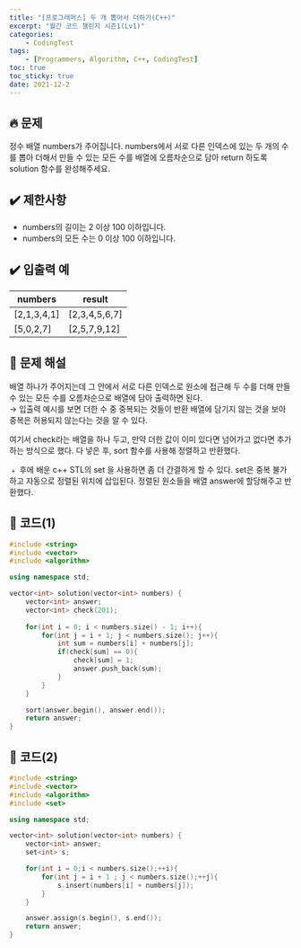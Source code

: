```yaml
---
title: "[프로그래머스] 두 개 뽑아서 더하기(C++)"
excerpt: "월간 코드 챌린지 시즌1(Lv1)"
categories: 
    - CodingTest
tags:
    - [Programmers, Algorithm, C++, CodingTest]
toc: true
toc_sticky: true
date: 2021-12-2
---
```


## 🔥 문제

정수 배열 numbers가 주어집니다. numbers에서 서로 다른 인덱스에 있는 두 개의 수를 뽑아 더해서 만들 수 있는 모든 수를 배열에 오름차순으로 담아 return 하도록 solution 함수를 완성해주세요.


## ✔️ 제한사항

- numbers의 길이는 2 이상 100 이하입니다.
- numbers의 모든 수는 0 이상 100 이하입니다.

## ✔️ 입출력 예

|numbers|result|
|---|---|
|[2,1,3,4,1]|[2,3,4,5,6,7]|
|[5,0,2,7]|[2,5,7,9,12]|


## 🤔 문제 해설

배열 하나가 주어지는데 그 안에서 서로 다른 인덱스로 원소에 접근해 두 수를 더해 만들 수 있는 모든 수를 오름차순으로 배열에 담아 출력하면 된다. 
<br>→ 입출력 예시를 보면 더한 수 중 중복되는 것들이 반환 배열에 담기지 않는 것을 보아 중복은 허용되지 않는다는 것을 알 수 있다.

여기서 check라는 배열을 하나 두고, 만약 더한 값이 이미 있다면 넘어가고 없다면 추가하는 방식으로 했다. 
다 넣은 후, sort 함수를 사용해 정렬하고 반환했다.

﹢ 후에 배운 c++ STL의 set 을 사용하면 좀 더 간결하게 할 수 있다. set은 중복 불가하고 자동으로 정렬된 위치에 삽입된다. 정렬된 원소들을 배열 answer에 할당해주고 반환했다.


## 👻 코드(1)

```cpp
#include <string>
#include <vector>
#include <algorithm>

using namespace std;

vector<int> solution(vector<int> numbers) {
    vector<int> answer;
    vector<int> check(201);
    
    for(int i = 0; i < numbers.size() - 1; i++){
        for(int j = i + 1; j < numbers.size(); j++){
            int sum = numbers[i] + numbers[j];
            if(check[sum] == 0){
                check[sum] = 1;
                answer.push_back(sum);
            }
        }
    }

    sort(answer.begin(), answer.end());
    return answer;
}
```


## 👻 코드(2)

```cpp
#include <string>
#include <vector>
#include <algorithm>
#include <set>

using namespace std;

vector<int> solution(vector<int> numbers) {
    vector<int> answer;
    set<int> s;

    for(int i = 0;i < numbers.size();++i){
        for(int j = i + 1 ; j < numbers.size();++j){
            s.insert(numbers[i] + numbers[j]);
        }
    }

    answer.assign(s.begin(), s.end());
    return answer;
}
```
